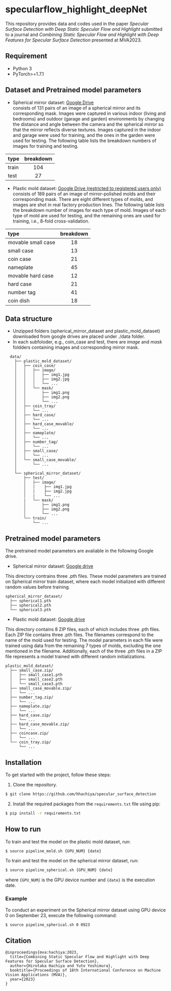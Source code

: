 # specularflow_highlight_deepNet


This repository provides data and codes used in the paper *Specular Surface Detection with Deep Static Specular Flow and Highlight* submitted to a journal and *Combining Static Specular Flow and Highlight with Deep Features for Specular Surface Detection* presented at MVA2023.

## Requirement
- Python 3
- PyTorch>=1.7.1

## Dataset and Pretrained model parameters
- Spherical mirror dataset: [Google Drive](https://drive.google.com/file/d/1ihubgbLd-IT8EQgjJ4EwJiYP-MSMA3IT/view?usp=sharing)  
consists of 131 pairs of an image of a spherical mirror and its corresponding mask.
Images were captured in various indoor (living and bedrooms) and outdoor (garage and garden) environments by changing the distance and angle between the camera and the spherical mirror so that the mirror reflects diverse textures.
Images captured in the indoor and garage were used for training, and the ones in the garden were used for testing.
The following table lists the breakdown numbers of images for training and testing.  

|  type  |  breakdown  |
|:---- |:----:|
|  train  |  104  |
|  test  |  27  |

- Plastic mold dataset: [Google Drive (restricted to registered users only)](https://drive.google.com/file/d/1rBLSxiyrWLV4eOzFQwJCbrcHaUaghVDy/view?usp=drive_link)  
consists of 189 pairs of an image of mirror-polished molds and their corresponding mask.
There are eight different types of molds, and images are shot in real factory production lines.
The following table lists the breakdown number of images for each type of mold.
Images of each type of mold are used for testing, and the remaining ones are used for training, i.e., 8-fold cross-validation.  

|  type  |  breakdown  |
|:----|:----:|
|  movable small case  |  18  |
|  small case  |  13  |
|  coin case  |  21  |
|  nameplate  |45|
|  movable hard case | 12|
|  hard case  |21|
|  number tag | 41|
|  coin dish  |18|



## Data structure
-  Unzipped folders (spherical_mirror_dataset and plastic_mold_dataset) downloaded from google drives are placed under ./data folder. 
- In each subfoloder, e.g., coin_case and test,  there are *image* and *mask* foldders containing images and corresponding mirror mask.

```
  data/
    ├── plastic_mold_dataset/
    │   ├── coin_case/
    │   │   ├── image/
    │   │   │   ├── img1.jpg
    │   │   │   ├── img2.jpg
    │   │   │   └── ...
    │   │   └── mask/  
    │   │       ├── img1.png
    │   │       ├── img2.png
    │   │       └── ...
    │   ├── coin_tray/
    │   │   └── ...
    │   ├── hard_case/
    │   │   └── ...
    │   ├── hard_case_movable/
    │   │   └── ...
    │   ├── nameplate/
    │   │   └── ...
    │   ├── number_tag/
    │   │   └── ...
    │   ├── small_case/
    │   │   └── ...
    │   └── small_case_movable/
    │       └── ...
    │ 
    └── spherical_mirror_dataset/
        ├── test/
        │   ├── image/
        │   |    ├── img1.jpg
        │   |    ├── img2.jpg
        │   |    └── ...
        |   └── mask/  
        │       ├── img1.png
        │       ├── img2.png
        │       └── ...
        └── train/
            └── ...
```

## Pretrained model parameters
The pretrained model parameters are avaliable in the following Google drive.
- Spherical mirror dataset: [Google drive](https://drive.google.com/drive/folders/1M_qGgfufmWed1BPYsLAaP6RZcmX92dnn?usp=sharing)

This directory contrains three .pth files. These model parameters are trained on Spherical mirror train dataset, where each model initialized with different random values before training.
<!-- この事前学習パラメータは３つの.pthファイルが保存されており、それぞれのパラメータは異なるランダムな値で初期化で学習した結果である． -->
```
spherical_mirror_dataset/
  ├── spherical1.pth
  ├── spherical2.pth
  └── spherical3.pth
```

- Plastic mold dataset: [Google drive](https://drive.google.com/drive/folders/12W3y9ad1Z4bUeBtMJkjAxk_U7nhp1-7q?usp=sharing) 
<!-- このディレクトリは8つのzipファイルを含んでおり、さらにそのzipファイルは３つの.pthファイルを含んでいる。
各.pthファイルのファイル名はテストに使用した金型の名前であり、ファイル名の金型を除く残り7種類のデータで学習したパラメータである。3種類はそれぞれランダムな初期値で学習したパラメータである。 -->
This directory contains 8 ZIP files, each of which includes three .pth files. 
Each ZIP file contains three .pth files. The filenames correspond to the name of the mold used for testing. The model parameters in each file were trained using data from the remaining 7 types of molds, excluding the one mentioned in the filename. Additionally, each of the three .pth files in a ZIP file represents a model trained with different random initializations.
```
plastic_mold_dataset/
  ├── small_case.zip/
  │   ├── small_case1.pth
  │   ├── small_case2.pth
  │   └── small_case3.pth
  ├── small_case_movable.zip/
  │   └── ...
  ├── number_tag.zip/
  │   └── ...
  ├── nameplate.zip/
  │   └── ...
  ├── hard_case.zip/
  │   └── ...
  ├── hard_case_movable.zip/
  │   └── ...
  ├── coincase.zip/
  │   └── ...
  └── coin_tray.zip/
      └── ...
```


## Installation
To get started with the project, follow these steps:
1. Clone the repository.
```bash
$ git clone https://github.com/hhachiya/specular_surface_detection
```
2. Install the required packages from the ```requirements.txt``` file using pip:
```bash
$ pip install -r requirements.txt
```

## How to run
To train and test the model on the plastic mold dataset, run:
```bash 
$ source pipeline_mold.sh {GPU_NUM} {date}
```
To train and test the model on the spherical mirror dataset, run:
```bash
$ source pipeline_spherical.sh {GPU_NUM} {date}
```
where `{GPU_NUM}` is the GPU device number and `{date}` is the execution date. 

### Example
To conduct an experiment on the Spherical mirror dataset using GPU device 0 on September 23, execute the following command:
```bash
$ source pipeline_spherical.sh 0 0923
```


## Citation
```
@inproceedings{mva:hachiya:2023,
  title={Combining Static Specular Flow and Highlight with Deep Features for Specular Surface Detection},
  author={Hirotaka Hachiya and Yuto Yoshimura},
  booktitle={Proceedings of 18th International Conference on Machine Vision Applications (MVA)},
  year={2023}
}
